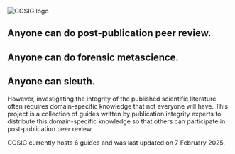 ![COSIG logo](https://github.com/reeserich/cosig/blob/main/img/home/241017_final_logo_mockup.png)

## **Anyone can do post-publication peer review.**
## **Anyone can do forensic metascience.**
## **Anyone can sleuth.**

However, investigating the integrity of the published scientific literature often requires domain-specific knowledge that not everyone will have. This project is a collection of guides written by publication integrity experts to distribute this domain-specific knowledge so that others can participate in post-publication peer review.

COSIG currently hosts 6 guides and was last updated on 7 February 2025.